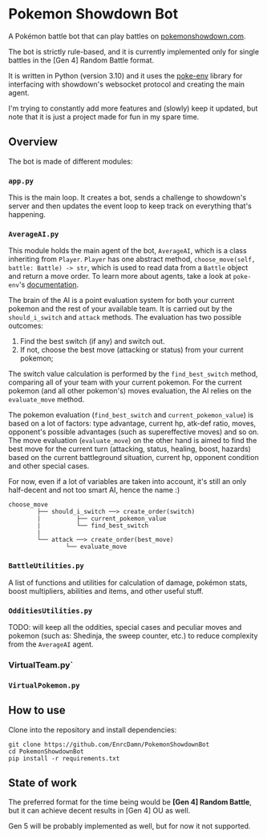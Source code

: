 # Pokemon Showdown Bot
A Pokémon battle bot that can play battles on [pokemonshowdown.com](https://pokemonshowdown.com/).

The bot is strictly rule-based, and it is currently implemented only for single battles in the [Gen 4] Random Battle format. 

It is written in Python (version 3.10) and it uses the [poke-env](https://github.com/hsahovic/poke-env) library for interfacing with showdown's websocket protocol and creating the main agent.

I'm trying to constantly add more features and (slowly) keep it updated, but note that it is just a project made for fun in my spare time. 

## Overview

The bot is made of different modules:

### `app.py`
This is the main loop. It creates a bot, sends a challenge to showdown's server and then updates the event loop to keep track on everything that's happening.

### `AverageAI.py`
This module holds the main agent of the bot, `AverageAI`, which is a class inheriting from `Player`. `Player` has one abstract method, `choose_move(self, battle: Battle) -> str`, which is used to read data from a `Battle` object and return a move order. To learn more about agents, take a look at `poke-env`'s [documentation](https://poke-env.readthedocs.io/en/stable/max_damage_player.html#creating-a-player). 

The brain of the AI is a point evaluation system for both your current pokemon and the rest of your available team. It is carried out by the `should_i_switch` and `attack` methods. The evaluation has two possible outcomes: 
1) Find the best switch (if any) and switch out. 
2) If not, choose the best move (attacking or status) from your current pokemon; 

The switch value calculation is performed by the `find_best_switch` method, comparing all of your team with your current pokemon. For the current pokemon (and all other pokemon's) moves evaluation, the AI relies on the `evaluate_move` method.

The pokemon evaluation (`find_best_switch` and `current_pokemon_value`) is based on a lot of factors: type advantage, current hp, atk-def ratio, moves, opponent's possible advantages (such as supereffective moves) and so on. The move evaluation (`evaluate_move`) on the other hand is aimed to find the best move for the current turn (attacking, status, healing, boost, hazards) based on the current battleground situation, current hp, opponent condition and other special cases. <p>For now, even if a lot of variables are taken into account, it's still an only half-decent and not too smart AI, hence the name :)
```
choose_move
        ├── should_i_switch ──> create_order(switch)
        |          ├── current_pokemon_value
        |          └── find_best_switch
        |
        └── attack ──> create_order(best_move)
                └── evaluate_move
```

### `BattleUtilities.py`
A list of functions and utilities for calculation of damage, pokémon stats, boost multipliers, abilities and items, and other useful stuff.

### `OdditiesUtilities.py`
TODO: will keep all the oddities, special cases and peculiar moves and pokemon (such as: Shedinja, the sweep counter, etc.) to reduce complexity from the `AverageAI` agent.

### VirtualTeam.py`


### `VirtualPokemon.py`


## How to use
Clone into the repository and install dependencies:
```
git clone https://github.com/EnrcDamn/PokemonShowdownBot
cd PokemonShowdownBot
pip install -r requirements.txt
```



## State of work
The preferred format for the time being would be **[Gen 4] Random Battle**, but it can achieve decent results in [Gen 4] OU as well.

Gen 5 will be probably implemented as well, but for now it not supported.
